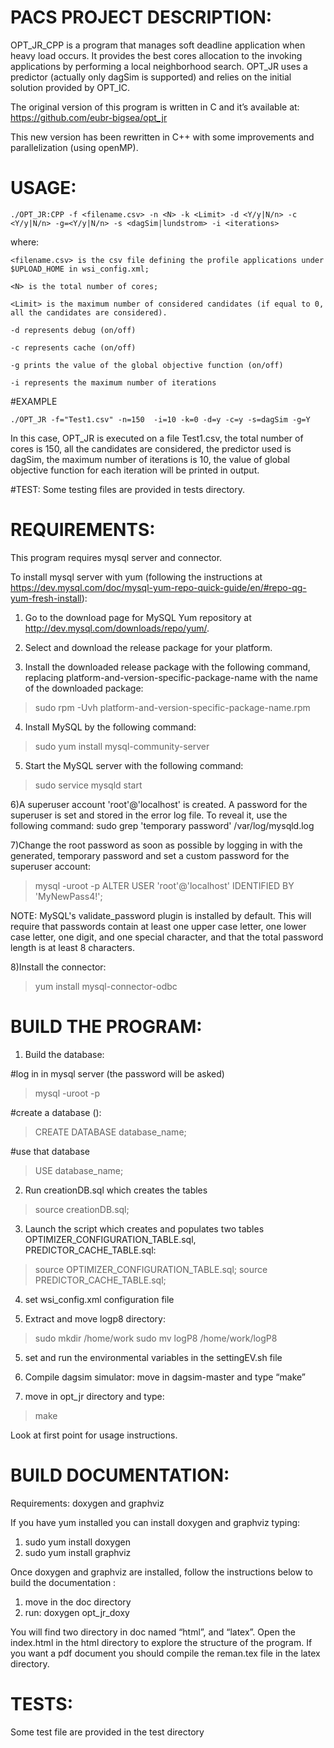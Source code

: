 # PACS PROJECT DESCRIPTION:

OPT_JR_CPP is a program that manages soft deadline application when heavy load occurs. It provides the best cores allocation to the invoking applications by performing a local neighborhood search. OPT_JR uses a predictor (actually only dagSim is supported) and relies on the initial solution provided by OPT_IC.

The original version of this program is written in C and it’s available at: https://github.com/eubr-bigsea/opt_jr

This new version has been rewritten in C++ with some improvements and parallelization (using openMP).
 

# USAGE:

`./OPT_JR:CPP -f <filename.csv> -n <N> -k <Limit> -d <Y/y|N/n> -c <Y/y|N/n> -g=<Y/y|N/n> -s <dagSim|lundstrom> -i <iterations>`

where:

`<filename.csv> is the csv file defining the profile applications under $UPLOAD_HOME in wsi_config.xml;`

`<N> is the total number of cores;`

`<Limit> is the maximum number of considered candidates (if equal to 0, all the candidates are considered).`

`-d represents debug (on/off)`

`-c represents cache (on/off)`

`-g prints the value of the global objective function (on/off)`

`-i represents the maximum number of iterations`



#EXAMPLE

`./OPT_JR -f="Test1.csv" -n=150  -i=10 -k=0 -d=y -c=y -s=dagSim -g=Y`
       
In this case, OPT_JR is executed on a file Test1.csv, the total number of cores is 150, all the candidates are considered, the predictor used is dagSim, the maximum number of iterations is 10, the value of global objective function for each iteration will be printed in output. 


#TEST:
Some testing files are provided in tests directory. 



# REQUIREMENTS:

This program requires mysql server and connector.

To install mysql server with yum (following the instructions at https://dev.mysql.com/doc/mysql-yum-repo-quick-guide/en/#repo-qg-yum-fresh-install):

1) Go to the download page for MySQL Yum repository at http://dev.mysql.com/downloads/repo/yum/.

2) Select and download the release package for your platform.

3) Install the downloaded release package with the following command, replacing platform-and-version-specific-package-name with the name of the downloaded package:   
  > sudo rpm -Uvh platform-and-version-specific-package-name.rpm

4) Install MySQL by the following command: 
  > sudo yum install mysql-community-server

5) Start the MySQL server with the following command:  
  > sudo service mysqld start

6)A superuser account 'root'@'localhost' is created. A password for the superuser is set and stored in the error log file. To reveal it, use the following command: sudo grep 'temporary password' /var/log/mysqld.log

7)Change the root password as soon as possible by logging in with the generated, temporary password and set a custom password for the superuser account: 
  > mysql -uroot -p
  > ALTER USER 'root'@'localhost' IDENTIFIED BY 'MyNewPass4!';

NOTE: MySQL's validate_password plugin is installed by default. This will require that passwords contain at least one upper case letter, one lower case letter, one digit, and one special character, and that the total password length is at least 8 characters.

8)Install the connector:
  > yum install mysql-connector-odbc



# BUILD THE PROGRAM:


1) Build the database:

 #log in in mysql server (the password will be asked)
 > mysql -uroot -p


 #create a database ():
 > CREATE DATABASE database_name;

 #use that database
 > USE database_name;

2) Run creationDB.sql which creates the tables
 > source creationDB.sql;

3) Launch the script which creates and populates two tables OPTIMIZER_CONFIGURATION_TABLE.sql, PREDICTOR_CACHE_TABLE.sql:
 > source OPTIMIZER_CONFIGURATION_TABLE.sql;
 > source PREDICTOR_CACHE_TABLE.sql;


4) set wsi_config.xml configuration file 

5) Extract and move logp8 directory: 
 > sudo mkdir /home/work
 > sudo mv logP8 /home/work/logP8


5) set and run the environmental variables in the settingEV.sh file

6) Compile dagsim simulator: move in dagsim-master and type “make”

7) move in opt_jr directory and type: 
  > make




Look at first point for usage instructions.






# BUILD DOCUMENTATION:

Requirements: doxygen and graphviz

If you have yum installed you can install doxygen and graphviz typing:
1) sudo yum install doxygen
2) sudo yum install graphviz


Once doxygen and graphviz are installed, follow the instructions below to build the documentation :
1) move in the doc directory
2) run:  doxygen opt_jr_doxy

You will find two directory in doc named “html”, and “latex”. Open the index.html in the html directory to explore the structure of the program.
If you want a pdf document you should compile the reman.tex file in the latex directory.



# TESTS:
Some test file are provided in the test directory


